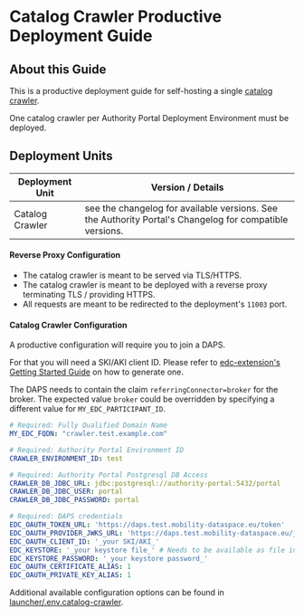 # Catalog Crawler Productive Deployment Guide

## About this Guide

This is a productive deployment guide for self-hosting a single [catalog crawler](../../../../extensions/catalog-crawler/README.md).

One catalog crawler per Authority Portal Deployment Environment must be deployed.

## Deployment Units

| Deployment Unit | Version / Details                                                                                       |
|-----------------|---------------------------------------------------------------------------------------------------------|
| Catalog Crawler | see the changelog for available versions. See the Authority Portal's Changelog for compatible versions. |

#### Reverse Proxy Configuration

- The catalog crawler is meant to be served via TLS/HTTPS.
- The catalog crawler is meant to be deployed with a reverse proxy terminating TLS / providing HTTPS.
- All requests are meant to be redirected to the deployment's `11003` port.

#### Catalog Crawler Configuration

A productive configuration will require you to join a DAPS.

For that you will need a SKI/AKI client ID. Please refer
to [edc-extension's Getting Started Guide](https://github.com/sovity/edc-ce/tree/main/docs/getting-started#faq)
on how to generate one.

The DAPS needs to contain the claim `referringConnector=broker` for the broker.
The expected value `broker` could be overridden by specifying a different value for `MY_EDC_PARTICIPANT_ID`.

```yaml
# Required: Fully Qualified Domain Name
MY_EDC_FQDN: "crawler.test.example.com"

# Required: Authority Portal Environment ID
CRAWLER_ENVIRONMENT_ID: test

# Required: Authority Portal Postgresql DB Access
CRAWLER_DB_JDBC_URL: jdbc:postgresql://authority-portal:5432/portal
CRAWLER_DB_JDBC_USER: portal
CRAWLER_DB_JDBC_PASSWORD: portal

# Required: DAPS credentials
EDC_OAUTH_TOKEN_URL: 'https://daps.test.mobility-dataspace.eu/token'
EDC_OAUTH_PROVIDER_JWKS_URL: 'https://daps.test.mobility-dataspace.eu/jwks.json'
EDC_OAUTH_CLIENT_ID: '_your SKI/AKI_'
EDC_KEYSTORE: '_your keystore file_' # Needs to be available as file in the running container
EDC_KEYSTORE_PASSWORD: '_your keystore password_'
EDC_OAUTH_CERTIFICATE_ALIAS: 1
EDC_OAUTH_PRIVATE_KEY_ALIAS: 1
```

Additional available configuration options can be found
in [launcher/.env.catalog-crawler](../../../../launchers/.env.catalog-crawler).
